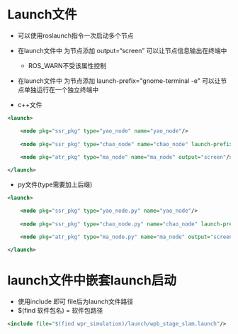 # Launch文件

- 可以使用roslaunch指令一次启动多个节点
- 在launch文件中 为节点添加 output=“screen” 可以让节点信息输出在终端中
  - ROS_WARN不受该属性控制
- 在launch文件中 为节点添加 launch-prefix="gnome-terminal -e" 可以让节点单独运行在一个独立终端中



- c++文件

```xml
<launch>

    <node pkg="ssr_pkg" type="yao_node" name="yao_node"/>
    
    <node pkg="ssr_pkg" type="chao_node" name="chao_node" launch-prefix="gnome-terminal -e"/>
    
    <node pkg="atr_pkg" type="ma_node" name="ma_node" output="screen"/>

</launch>
```

- py文件(type需要加上后缀)

```xml
<launch>

    <node pkg="ssr_pkg" type="yao_node.py" name="yao_node"/>
    
    <node pkg="ssr_pkg" type="chao_node.py" name="chao_node" launch-prefix="gnome-terminal -e"/>
    
    <node pkg="atr_pkg" type="ma_node.py" name="ma_node" output="screen"/>

</launch>
```

# launch文件中嵌套launch启动

- 使用include 即可  file后为launch文件路径
- $(find 软件包名) = 软件包路径

```xml
<include file="$(find wpr_simulation)/launch/wpb_stage_slam.launch"/>
```

